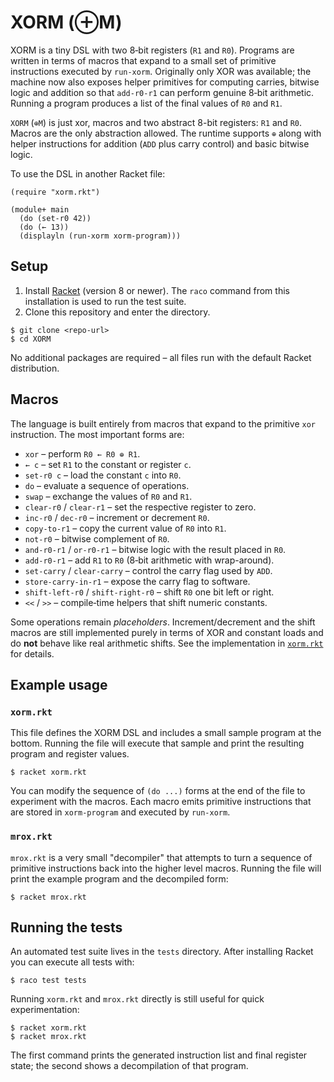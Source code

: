 # XORM (⊕M)

XORM is a tiny DSL with two 8‑bit registers (`R1` and `R0`).  Programs are
written in terms of macros that expand to a small set of primitive
instructions executed by `run-xorm`.  Originally only XOR was available;
the machine now also exposes helper primitives for computing carries,
bitwise logic and addition so that `add-r0-r1` can perform genuine
8‑bit arithmetic.  Running a program produces a list of the final values
of `R0` and `R1`.

`XORM` (`⊕M`) is just xor, macros and two abstract 8-bit registers: `R1`
and `R0`.  Macros are the only abstraction allowed.  The runtime supports
`⊕` along with helper instructions for addition (`ADD` plus carry control)
and basic bitwise logic.

To use the DSL in another Racket file:

```racket
(require "xorm.rkt")

(module+ main
  (do (set-r0 42))
  (do (← 13))
  (displayln (run-xorm xorm-program)))
```



## Setup

1. Install [Racket](https://racket-lang.org/) (version 8 or newer).  The
   `raco` command from this installation is used to run the test suite.
2. Clone this repository and enter the directory.

```
$ git clone <repo-url>
$ cd XORM
```

No additional packages are required – all files run with the default
Racket distribution.

## Macros

The language is built entirely from macros that expand to the primitive
`xor` instruction.  The most important forms are:

- `xor` – perform `R0 ← R0 ⊕ R1`.
- `← c` – set `R1` to the constant or register `c`.
- `set-r0 c` – load the constant `c` into `R0`.
- `do` – evaluate a sequence of operations.
- `swap` – exchange the values of `R0` and `R1`.
- `clear-r0` / `clear-r1` – set the respective register to zero.
- `inc-r0` / `dec-r0` – increment or decrement `R0`.
- `copy-to-r1` – copy the current value of `R0` into `R1`.
- `not-r0` – bitwise complement of `R0`.
- `and-r0-r1` / `or-r0-r1` – bitwise logic with the result placed in `R0`.
- `add-r0-r1` – add `R1` to `R0` (8‑bit arithmetic with wrap-around).
- `set-carry` / `clear-carry` – control the carry flag used by `ADD`.
- `store-carry-in-r1` – expose the carry flag to software.
- `shift-left-r0` / `shift-right-r0` – shift `R0` one bit left or right.
- `<<` / `>>` – compile‑time helpers that shift numeric constants.

Some operations remain *placeholders*.  Increment/decrement and the shift
macros are still implemented purely in terms of XOR and constant loads and
do **not** behave like real arithmetic shifts.  See the implementation in
[`xorm.rkt`](xorm.rkt) for details.

## Example usage

### `xorm.rkt`

This file defines the XORM DSL and includes a small sample program at the
bottom.  Running the file will execute that sample and print the resulting
program and register values.

```
$ racket xorm.rkt
```

You can modify the sequence of `(do ...)` forms at the end of the file to
experiment with the macros.  Each macro emits primitive instructions that
are stored in `xorm-program` and executed by `run-xorm`.

### `mrox.rkt`

`mrox.rkt` is a very small "decompiler" that attempts to turn a sequence
of primitive instructions back into the higher level macros.  Running the
file will print the example program and the decompiled form:

```
$ racket mrox.rkt
```

## Running the tests

An automated test suite lives in the `tests` directory.  After installing
Racket you can execute all tests with:

```
$ raco test tests
```

Running `xorm.rkt` and `mrox.rkt` directly is still useful for quick
experimentation:

```
$ racket xorm.rkt
$ racket mrox.rkt
```

The first command prints the generated instruction list and final register
state; the second shows a decompilation of that program.
